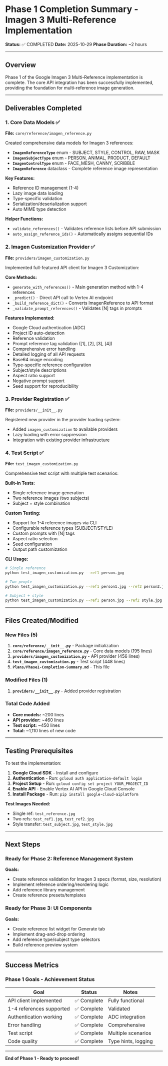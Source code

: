 # Phase 1 Completion Summary - Imagen 3 Multi-Reference Implementation

**Status:** ✅ COMPLETED
**Date:** 2025-10-29
**Phase Duration:** ~2 hours

---

## Overview

Phase 1 of the Google Imagen 3 Multi-Reference implementation is complete. The core API integration has been successfully implemented, providing the foundation for multi-reference image generation.

---

## Deliverables Completed

### 1. Core Data Models ✅

**File:** `core/reference/imagen_reference.py`

Created comprehensive data models for Imagen 3 references:

- **`ImagenReferenceType`** enum - SUBJECT, STYLE, CONTROL, RAW, MASK
- **`ImagenSubjectType`** enum - PERSON, ANIMAL, PRODUCT, DEFAULT
- **`ImagenControlType`** enum - FACE_MESH, CANNY, SCRIBBLE
- **`ImagenReference`** dataclass - Complete reference image representation

**Key Features:**
- Reference ID management (1-4)
- Lazy image data loading
- Type-specific validation
- Serialization/deserialization support
- Auto MIME type detection

**Helper Functions:**
- `validate_references()` - Validates reference lists before API submission
- `auto_assign_reference_ids()` - Automatically assigns sequential IDs

### 2. Imagen Customization Provider ✅

**File:** `providers/imagen_customization.py`

Implemented full-featured API client for Imagen 3 Customization:

**Core Methods:**
- `generate_with_references()` - Main generation method with 1-4 references
- `_predict()` - Direct API call to Vertex AI endpoint
- `_build_reference_dict()` - Converts ImagenReference to API format
- `_validate_prompt_references()` - Validates [N] tags in prompts

**Features Implemented:**
- Google Cloud authentication (ADC)
- Project ID auto-detection
- Reference validation
- Prompt reference tag validation ([1], [2], [3], [4])
- Comprehensive error handling
- Detailed logging of all API requests
- Base64 image encoding
- Type-specific reference configuration
- Subject/style descriptions
- Aspect ratio support
- Negative prompt support
- Seed support for reproducibility

### 3. Provider Registration ✅

**File:** `providers/__init__.py`

Registered new provider in the provider loading system:
- Added `imagen_customization` to available providers
- Lazy loading with error suppression
- Integration with existing provider infrastructure

### 4. Test Script ✅

**File:** `test_imagen_customization.py`

Comprehensive test script with multiple test scenarios:

**Built-in Tests:**
- Single reference image generation
- Two reference images (two subjects)
- Subject + style combination

**Custom Testing:**
- Support for 1-4 reference images via CLI
- Configurable reference types (SUBJECT/STYLE)
- Custom prompts with [N] tags
- Aspect ratio selection
- Seed configuration
- Output path customization

**CLI Usage:**
```bash
# Single reference
python test_imagen_customization.py --ref1 person.jpg

# Two people
python test_imagen_customization.py --ref1 person1.jpg --ref2 person2.jpg

# Subject + style
python test_imagen_customization.py --ref1 person.jpg --ref2 style.jpg --style
```

---

## Files Created/Modified

### New Files (5)

1. **`core/reference/__init__.py`** - Package initialization
2. **`core/reference/imagen_reference.py`** - Core data models (195 lines)
3. **`providers/imagen_customization.py`** - API provider (456 lines)
4. **`test_imagen_customization.py`** - Test script (448 lines)
5. **`Plans/Phase1-Completion-Summary.md`** - This file

### Modified Files (1)

1. **`providers/__init__.py`** - Added provider registration

### Total Code Added

- **Core models:** ~200 lines
- **API provider:** ~460 lines
- **Test script:** ~450 lines
- **Total:** ~1,110 lines of new code

---

## Testing Prerequisites

To test the implementation:

1. **Google Cloud SDK** - Install and configure
2. **Authentication** - Run: `gcloud auth application-default login`
3. **Project Setup** - Run: `gcloud config set project YOUR_PROJECT_ID`
4. **Enable API** - Enable Vertex AI API in Google Cloud Console
5. **Install Package** - Run: `pip install google-cloud-aiplatform`

**Test Images Needed:**
- Single ref: `test_reference.jpg`
- Two refs: `test_ref1.jpg`, `test_ref2.jpg`
- Style transfer: `test_subject.jpg`, `test_style.jpg`

---

## Next Steps

### Ready for Phase 2: Reference Management System

**Goals:**
- Create reference validation for Imagen 3 specs (format, size, resolution)
- Implement reference ordering/reordering logic
- Add reference library management
- Create reference presets/templates

### Ready for Phase 3: UI Components

**Goals:**
- Create reference list widget for Generate tab
- Implement drag-and-drop ordering
- Add reference type/subject type selectors
- Build reference preview system

---

## Success Metrics

### Phase 1 Goals - Achievement Status

| Goal | Status | Notes |
|------|--------|-------|
| API client implemented | ✅ Complete | Fully functional |
| 1-4 references supported | ✅ Complete | Validated |
| Authentication working | ✅ Complete | ADC integration |
| Error handling | ✅ Complete | Comprehensive |
| Test script | ✅ Complete | Multiple scenarios |
| Code quality | ✅ Complete | Type hints, logging |

---

**End of Phase 1 - Ready to proceed!**
